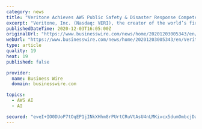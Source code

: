 ```yaml
---
category: news
title: "Veritone Achieves AWS Public Safety & Disaster Response Competency"
excerpt: "Veritone, Inc. (Nasdaq: VERI), the creator of the world’s first operating system for artificial intelligence, aiWARE™, today announced that it has ach"
publishedDateTime: 2020-12-03T16:05:00Z
originalUrl: "https://www.businesswire.com/news/home/20201203005343/en/Veritone-Achieves-AWS-Public-Safety-Disaster-Response-Competency"
webUrl: "https://www.businesswire.com/news/home/20201203005343/en/Veritone-Achieves-AWS-Public-Safety-Disaster-Response-Competency"
type: article
quality: 19
heat: 19
published: false

provider:
  name: Business Wire
  domain: businesswire.com

topics:
  - AWS AI
  - AI

secured: "eveI+IO0DUoP7tOqEP1jINkXHhm8rPUrtCRuVtAsU4nLMKivcx5dumOmbcjDabhb8X80oZ4GJUS2MBHj3NjEKXeVl9Or2svGZJ3H3fTabK9KcSqhUvdTfAHypnmJOOBj+cFtZ2kR7rsTlJNlQMuHrimGQM4z53vSf2ZX9lolVKZqGRtVK/5rHfa84+7WDXZcbl3Vuy7BiOE4bg5EMKVAF8v6uJBgFBVsPO/iW+V7wfdbLxtxQsD5tLGqpE6FNd9c9XgsY+mfR0voDsj21JGQz/dEo87jn5/imuOPeHqLVVx1z3SteZFG37EhIWcS/kzbCI6svEGIBK6Rcz6kKVRQK/sQByS+Uorp53+k6GI2yug=;aofpD2/9hhUVjoHQhOj/Dw=="
---
```


